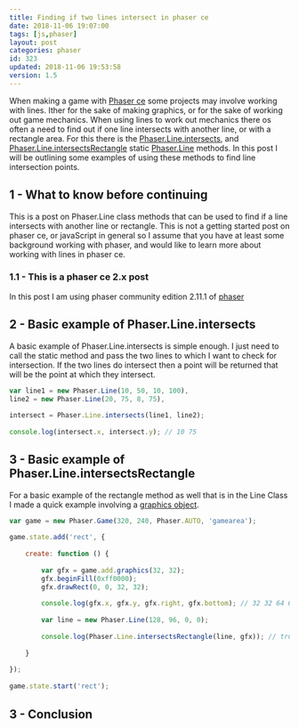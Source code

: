 ```yaml
---
title: Finding if two lines intersect in phaser ce
date: 2018-11-06 19:07:00
tags: [js,phaser]
layout: post
categories: phaser
id: 323
updated: 2018-11-06 19:53:58
version: 1.5
---
```


When making a game with [Phaser ce](https://photonstorm.github.io/phaser-ce/) some projects may involve working with lines. Ither for the sake of making graphics, or for the sake of working out game mechanics. When using lines to work out mechanics there os often a need to find out if one line intersects with another line, or with a rectangle area. For this there is the [Phaser.Line.intersects](https://photonstorm.github.io/phaser-ce/Phaser.Line.html#_intersects), and [Phaser.Line.intersectsRectangle](https://photonstorm.github.io/phaser-ce/Phaser.Line.html#_intersectsRectangle) static [Phaser.Line](/2017/10/28/phaser-line/) methods. In this post I will be outlining some examples of using these methods to find line intersection points.

<!-- more -->

## 1 - What to know before continuing

This is a post on Phaser.Line class methods that can be used to find if a line intersects with another line or rectangle. This is not a getting started post on phaser ce, or javaScript in general so I assume that you have at least some background working with phaser, and would like to learn more about working with lines in phaser ce.

### 1.1 - This is a phaser ce 2.x post

In this post I am using phaser community edition 2.11.1 of [phaser](http://phaser.io/)

## 2 - Basic example of Phaser.Line.intersects

A basic example of Phaser.Line.intersects is simple enough. I just need to call the static method and pass the two lines to which I want to check for intersection. If the two lines do intersect then a point will be returned that will be the point at which they intersect.

```js
var line1 = new Phaser.Line(10, 50, 10, 100),
line2 = new Phaser.Line(20, 75, 8, 75),
 
intersect = Phaser.Line.intersects(line1, line2);
 
console.log(intersect.x, intersect.y); // 10 75
```

## 3 - Basic example of Phaser.Line.intersectsRectangle

For a basic example of the rectangle method as well that is in the Line Class I made a quick example involving a [graphics object](/2017/10/21/phaser-graphics/).

```js
var game = new Phaser.Game(320, 240, Phaser.AUTO, 'gamearea');
 
game.state.add('rect', {
 
    create: function () {
 
        var gfx = game.add.graphics(32, 32);
        gfx.beginFill(0xff0000);
        gfx.drawRect(0, 0, 32, 32);
 
        console.log(gfx.x, gfx.y, gfx.right, gfx.bottom); // 32 32 64 64
 
        var line = new Phaser.Line(128, 96, 0, 0);
 
        console.log(Phaser.Line.intersectsRectangle(line, gfx)); // true
 
    }
 
});
 
game.state.start('rect');
```

## 3 - Conclusion

